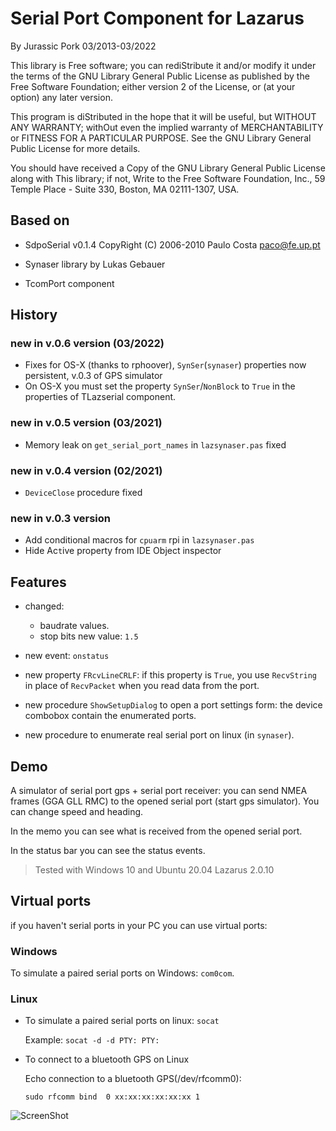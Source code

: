 # Serial Port Component for Lazarus

By Jurassic Pork  03/2013-03/2022

This library is Free software; you can rediStribute it and/or modify it under the terms of the GNU Library General Public License as published by the Free Software Foundation; either version 2 of the License, or (at your option) any later version.

This program is diStributed in the hope that it will be useful, but WITHOUT ANY WARRANTY; withOut even the implied warranty of MERCHANTABILITY or FITNESS FOR A PARTICULAR PURPOSE. See the GNU Library General Public License for more details.

You should have received a Copy of the GNU Library General Public License along with This library; if not, Write to the Free Software Foundation, Inc., 59 Temple Place - Suite 330, Boston, MA 02111-1307, USA.

## Based on

- SdpoSerial v0.1.4
  CopyRight (C) 2006-2010 Paulo Costa
  <paco@fe.up.pt>

- Synaser library by Lukas Gebauer

- TcomPort component

## History

### new in v.0.6 version (03/2022)

- Fixes for OS-X (thanks to rphoover), `SynSer`(`synaser`) properties now persistent, v.0.3 of GPS simulator
- On OS-X you must set the property `SynSer`/`NonBlock` to `True`  in the properties of TLazserial component.

### new in v.0.5 version (03/2021)

- Memory leak on `get_serial_port_names` in `lazsynaser.pas` fixed

### new in v.0.4 version (02/2021)

- `DeviceClose` procedure fixed

### new in v.0.3 version

- Add conditional macros for `cpuarm` rpi in `lazsynaser.pas`
- Hide Ac`t`ive property from IDE Object inspector

## Features

- changed:
  - baudrate values.
  - stop bits new value: `1.5`

- new event: `onstatus`

- new property `FRcvLineCRLF`: if this property is `True`, you use `RecvString` in place of `RecvPacket` when you read data from the port.

- new procedure `ShowSetupDialog` to open a port settings form: the device combobox contain the enumerated ports.

- new procedure to enumerate real serial port on linux (in `synaser`).

## Demo

A simulator of serial port gps + serial port receiver: you can send NMEA frames (GGA GLL RMC) to the opened serial port (start gps simulator). You can change speed and heading.

In the memo you can see what is received from  the opened serial port.

In the status bar you can see the status events.

> Tested with Windows 10 and Ubuntu 20.04 Lazarus 2.0.10

## Virtual ports

if you haven't serial ports in your PC you can use virtual ports:

### Windows

To simulate a paired serial ports on Windows: `com0com`.

### Linux

- To simulate a paired serial ports on linux: `socat`

    Example: `socat -d -d PTY: PTY:`

- To connect to a bluetooth GPS on Linux

    Echo connection to a  bluetooth GPS(/dev/rfcomm0):

    ```console
    sudo rfcomm bind  0 xx:xx:xx:xx:xx:xx 1
    ```

![ScreenShot](https://user-images.githubusercontent.com/9909302/160068324-3467fac2-90e4-4625-9bfb-9cc0ef058bad.PNG)

